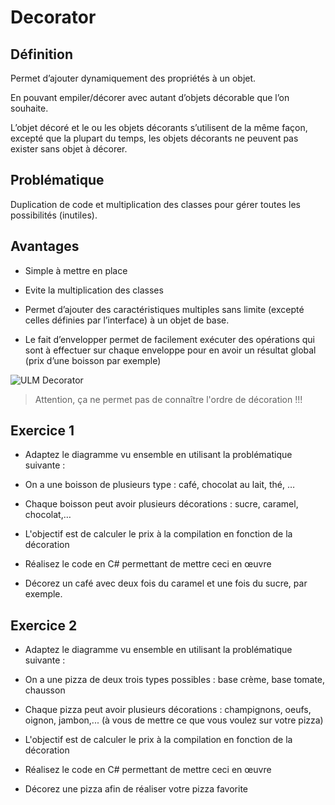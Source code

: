# Decorator

## Définition
Permet d’ajouter dynamiquement des propriétés à un objet.

En pouvant empiler/décorer avec autant d’objets décorable que l’on souhaite.

L’objet décoré et le ou les objets décorants s’utilisent de la même façon, excepté que la plupart du temps, les objets décorants ne peuvent pas exister sans objet à décorer. 

## Problématique

Duplication de code et multiplication des classes pour gérer toutes les possibilités (inutiles).

## Avantages

- Simple à mettre en place

- Evite la multiplication des classes

- Permet d’ajouter des caractéristiques multiples sans limite (excepté celles définies par l’interface) à un objet de base.

- Le fait d’envelopper permet de facilement exécuter des opérations qui sont à effectuer sur chaque enveloppe pour en avoir un résultat global (prix d’une boisson par exemple)

![ULM Decorator](https://raw.githubusercontent.com/kbrdn1/Design-Patterns-TS/main/assets/ULM-Decorator.png)

> Attention, ça ne permet pas de connaître l'ordre de décoration !!!

## Exercice 1

- Adaptez le diagramme vu ensemble en utilisant la problématique suivante :

- On a une boisson de plusieurs type : café, chocolat au lait, thé, …

- Chaque boisson peut avoir plusieurs décorations : sucre, caramel, chocolat,…

- L'objectif est de calculer le prix à la compilation en fonction de la décoration

- Réalisez le code en C# permettant de mettre ceci en œuvre

- Décorez un café avec deux fois du caramel et une fois du sucre, par exemple.

## Exercice 2

- Adaptez le diagramme vu ensemble en utilisant la problématique suivante :

- On a une pizza de deux trois types possibles : base crème, base tomate, chausson

- Chaque pizza peut avoir plusieurs décorations : champignons, oeufs, oignon, jambon,... (à vous de mettre ce que vous voulez sur votre pizza)

- L'objectif est de calculer le prix à la compilation en fonction de la décoration

- Réalisez le code en C# permettant de mettre ceci en œuvre

- Décorez une pizza afin de réaliser votre pizza favorite 